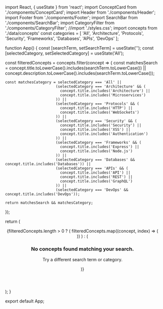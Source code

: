 import React, { useState } from 'react';
import ConceptCard from './components/ConceptCard';
import Header from './components/Header';
import Footer from './components/Footer';
import SearchBar from './components/SearchBar';
import CategoryFilter from './components/CategoryFilter';
//import './styles.css';
import concepts from './data/concepts'
const categories = [
  'All',
  'Architecture',
  'Protocols',
  'Security',
  'Frameworks',
  'Databases',
  'APIs',
  'DevOps'
];


function App() {
  const [searchTerm, setSearchTerm] = useState('');
  const [selectedCategory, setSelectedCategory] = useState('All');

  const filteredConcepts = concepts.filter(concept => {
    const matchesSearch = concept.title.toLowerCase().includes(searchTerm.toLowerCase()) || 
                         concept.description.toLowerCase().includes(searchTerm.toLowerCase());
    
    const matchesCategory = selectedCategory === 'All' || 
                           (selectedCategory === 'Architecture' && (
                             concept.title.includes('Architecture') || 
                             concept.title.includes('Microservices')
                           )) ||
                           (selectedCategory === 'Protocols' && (
                             concept.title.includes('HTTP') || 
                             concept.title.includes('WebSockets')
                           )) ||
                           (selectedCategory === 'Security' && (
                             concept.title.includes('Security') || 
                             concept.title.includes('XSS') ||
                             concept.title.includes('Authentication')
                           )) ||
                           (selectedCategory === 'Frameworks' && (
                             concept.title.includes('Express') || 
                             concept.title.includes('Node.js')
                           )) ||
                           (selectedCategory === 'Databases' && concept.title.includes('Databases')) ||
                           (selectedCategory === 'APIs' && (
                             concept.title.includes('API') || 
                             concept.title.includes('REST') ||
                             concept.title.includes('GraphQL')
                           )) ||
                           (selectedCategory === 'DevOps' && concept.title.includes('DevOps'));
    
    return matchesSearch && matchesCategory;
  });

  return (
    <div className="app">
      <Header />
      <div className="controls">
        <SearchBar searchTerm={searchTerm} setSearchTerm={setSearchTerm} />
        <CategoryFilter 
          categories={categories} 
          selectedCategory={selectedCategory} 
          setSelectedCategory={setSelectedCategory} 
        />
      </div>
      <div className="concepts-grid">
        {filteredConcepts.length > 0 ? (
          filteredConcepts.map((concept, index) => (
            <ConceptCard key={index} concept={concept} />
          ))
        ) : (
          <div className="no-results">
            <h3>No concepts found matching your search.</h3>
            <p>Try a different search term or category.</p>
          </div>
        )}
      </div>
      <Footer />
    </div>
  );
}

export default App;